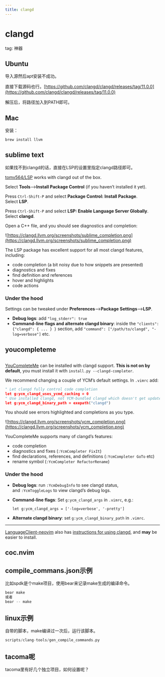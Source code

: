 ```yaml
---
title: clangd
---
```


# clangd

tag: 神器

## Ubuntu

导入源然后apt安装不成功。

直接下载源码也行。[https://github.com/clangd/clangd/releases/tag/11.0.0](https://github.com/clangd/clangd/releases/tag/11.0.0)

解压后，将路径加入到PATH即可。

## Mac

安装：

```python
brew install llvm
```

## sublime text

如果找不到clangd的话，直接在LSP的设置里指定clangd路径即可。

[tomv564/LSP](https://github.com/tomv564/LSP) works with clangd out of the box.

Select **Tools**–>**Install Package Control** (if you haven’t installed it yet).

Press `Ctrl-Shift-P` and select **Package Control: Install Package**. Select **LSP**.

Press `Ctrl-Shift-P` and select **LSP: Enable Language Server Globally**. Select **clangd**.

Open a C++ file, and you should see diagnostics and completion:

![https://clangd.llvm.org/screenshots/sublime_completion.png](https://clangd.llvm.org/screenshots/sublime_completion.png)

The LSP package has excellent support for all most clangd features, including:

- code completion (a bit noisy due to how snippets are presented)
- diagnostics and fixes
- find definition and references
- hover and highlights
- code actions

### Under the hood

Settings can be tweaked under **Preferences**–>**Package Settings**–>**LSP**.

- **Debug logs**: add `"log_stderr": true`
- **Command-line flags and alternate clangd binary**: inside the `"clients": {"clangd": { ... } }` section, add `"command": ["/path/to/clangd", "-log=verbose"]` etc.

## youcompleteme

```python

```

[YouCompleteMe](https://valloric.github.io/YouCompleteMe/) can be installed with clangd support. **This is not on by default**, you must install it with `install.py --clangd-completer`.

We recommend changing a couple of YCM’s default settings. In `.vimrc` add:

```python
" Let clangd fully control code completion
let g:ycm_clangd_uses_ycmd_caching = 0
" Use installed clangd, not YCM-bundled clangd which doesn't get updates.
let g:ycm_clangd_binary_path = exepath("clangd")
```

You should see errors highlighted and completions as you type.

![https://clangd.llvm.org/screenshots/ycm_completion.png](https://clangd.llvm.org/screenshots/ycm_completion.png)

YouCompleteMe supports many of clangd’s features:

- code completion
- diagnostics and fixes (`:YcmCompleter FixIt`)
- find declarations, references, and definitions (`:YcmCompleter GoTo` etc)
- rename symbol (`:YcmCompleter RefactorRename`)

### Under the hood

- **Debug logs**: run `:YcmDebugInfo` to see clangd status, and `:YcmToggleLogs` to view clangd’s debug logs.
- **Command-line flags**: Set `g:ycm_clangd_args` in `.vimrc`, e.g.:
    
    `let g:ycm_clangd_args = ['-log=verbose', '-pretty']`
    
- **Alternate clangd binary**: set `g:ycm_clangd_binary_path` in `.vimrc`.

---

[LanguageClient-neovim](https://github.com/autozimu/LanguageClient-neovim) also has [instructions for using clangd](https://github.com/autozimu/LanguageClient-neovim/wiki/Clangd), and **may** be easier to install.

## coc.nvim

## compile_commans.json示例

比如spdk是个make项目，使用bear来记录make生成的编译命令。

```python
bear make
或者
bear -- make
```

## linux示例

自带的脚本，make编译过一次后，运行该脚本。

```python
scripts/clang-tools/gen_compile_commands.py
```

## tacoma呢

tacoma里有好几个独立项目，如何设置呢？